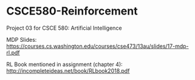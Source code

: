 # CSCE580-Reinforcement
Project 03 for CSCE 580: Artificial Intelligence

MDP Slides:
https://courses.cs.washington.edu/courses/cse473/13au/slides/17-mdp-rl.pdf

RL Book mentioned in assignment (chapter 4):
http://incompleteideas.net/book/RLbook2018.pdf

